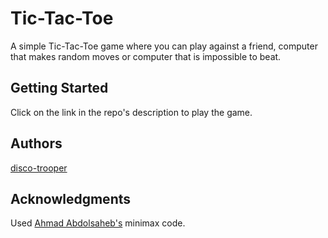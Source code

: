 # Tic-Tac-Toe

A simple Tic-Tac-Toe game where you can play against a friend, computer that makes random moves or computer that is impossible to beat.

## Getting Started

Click on the link in the repo's description to play the game.

## Authors

[disco-trooper](https://github.com/disco-trooper)

## Acknowledgments

Used [Ahmad Abdolsaheb's](https://github.com/ahmadabdolsaheb) minimax code.
